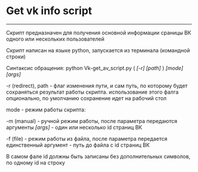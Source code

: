 # Get vk info script
____
Скрипт предназначен для получения основной информации сраницы ВК одного или нескольких пользователей

Скрипт написан на языке python, запускается из терминала (командной строки)

Синтаксис обращения: python Vk-get_av_script.py ( *[-r]* *[path]* ) *[mode]* *[args]*

-r (redirect), path - флаг изменения пути, и сам путь, по которому будет сохраняться результат работы скрипта. использование этого фалга опционально, по умолчанию сохранение идет на рабочий стол

mode - режим работы скрипта:

-m (manual) - ручной режим работы, после параметра передаются аргументы *[args]* - один или несколько id страниц ВК

-f (file) - режим работы из файла, после параметра передается единственный аргумент - путь до файла с id страниц ВК

В самом фале id должны быть записаны без дополнительных символов, по одному id на строку
